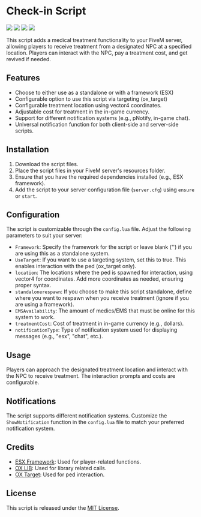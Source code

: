 # Check-in Script
![](https://img.shields.io/github/downloads/vanishdevs/vanish_checkin/total?logo=github)
![](https://img.shields.io/github/downloads/vanishdevs/vanish_checkin/latest/total?logo=github)
![](https://img.shields.io/github/contributors/vanishdevs/vanish_checkin?logo=github)
![](https://img.shields.io/github/v/release/vanishdevs/vanish_checkin?logo=github)

This script adds a medical treatment functionality to your FiveM server, allowing players to receive treatment from a designated NPC at a specified location. Players can interact with the NPC, pay a treatment cost, and get revived if needed.

## Features

- Choose to either use as a standalone or with a framework (ESX)
- Configurable option to use this script via targeting (ox_target)
- Configurable treatment location using vector4 coordinates.
- Adjustable cost for treatment in the in-game currency.
- Support for different notification systems (e.g., pNotify, in-game chat).
- Universal notification function for both client-side and server-side scripts.

## Installation

1. Download the script files.
2. Place the script files in your FiveM server's resources folder.
3. Ensure that you have the required dependencies installed (e.g., ESX framework).
4. Add the script to your server configuration file (`server.cfg`) using `ensure` or `start`.

## Configuration

The script is customizable through the `config.lua` file. Adjust the following parameters to suit your server:

- `Framework`: Specify the framework for the script or leave blank ('') if you are using this as a standalone system.
- `UseTarget`: If you want to use a targeting system, set this to true. This enables interaction with the ped (ox_target only).
- `location`: The locations where the ped is spawned for interaction, using vector4 for coordinates. Add more coordinates as needed, ensuring proper syntax.
- `standalonerespawn`: If you choose to make this script standalone, define where you want to respawn when you receive treatment (ignore if you are using a framework).
- `EMSAvailability`: The amount of medics/EMS that must be online for this system to work.
- `treatmentCost`: Cost of treatment in in-game currency (e.g., dollars).
- `notificationType`: Type of notification system used for displaying messages (e.g., "esx", "chat", etc.).


## Usage

Players can approach the designated treatment location and interact with the NPC to receive treatment. The interaction prompts and costs are configurable.

## Notifications

The script supports different notification systems. Customize the `ShowNotification` function in the `config.lua` file to match your preferred notification system.

## Credits

- [ESX Framework](https://github.com/esx-framework/esx_core): Used for player-related functions.
- [OX LIB](https://github.com/overextended/ox_lib): Used for library related calls.
- [OX Target](https://github.com/overextended/ox_target): Used for ped interaction.

## License

This script is released under the [MIT License](LICENSE.md).
